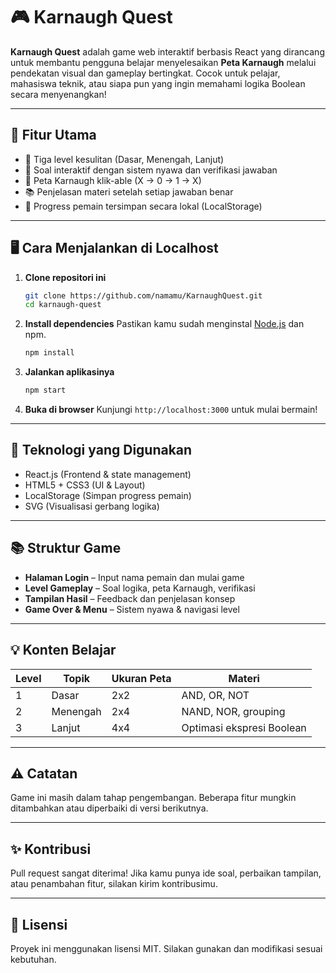 # 🎮 Karnaugh Quest

**Karnaugh Quest** adalah game web interaktif berbasis React yang dirancang untuk membantu pengguna belajar menyelesaikan **Peta Karnaugh** melalui pendekatan visual dan gameplay bertingkat. Cocok untuk pelajar, mahasiswa teknik, atau siapa pun yang ingin memahami logika Boolean secara menyenangkan!

---

## 🚀 Fitur Utama

* 🌟 Tiga level kesulitan (Dasar, Menengah, Lanjut)
* 🧠 Soal interaktif dengan sistem nyawa dan verifikasi jawaban
* 🧹 Peta Karnaugh klik-able (X → 0 → 1 → X)
* 📚 Penjelasan materi setelah setiap jawaban benar
* 💾 Progress pemain tersimpan secara lokal (LocalStorage)

---

## 🖥️ Cara Menjalankan di Localhost

1. **Clone repositori ini**

   ```bash
   git clone https://github.com/namamu/KarnaughQuest.git
   cd karnaugh-quest
   ```

2. **Install dependencies**
   Pastikan kamu sudah menginstal [Node.js](https://nodejs.org/) dan npm.

   ```bash
   npm install
   ```

3. **Jalankan aplikasinya**

   ```bash
   npm start
   ```

4. **Buka di browser**
   Kunjungi `http://localhost:3000` untuk mulai bermain!

---

## 🧱 Teknologi yang Digunakan

* React.js (Frontend & state management)
* HTML5 + CSS3 (UI & Layout)
* LocalStorage (Simpan progress pemain)
* SVG (Visualisasi gerbang logika)

---

## 📚 Struktur Game

* **Halaman Login** – Input nama pemain dan mulai game
* **Level Gameplay** – Soal logika, peta Karnaugh, verifikasi
* **Tampilan Hasil** – Feedback dan penjelasan konsep
* **Game Over & Menu** – Sistem nyawa & navigasi level

---

## 💡 Konten Belajar

| Level | Topik    | Ukuran Peta | Materi                    |
| ----- | -------- | ----------- | ------------------------- |
| 1     | Dasar    | 2x2         | AND, OR, NOT              |
| 2     | Menengah | 2x4         | NAND, NOR, grouping       |
| 3     | Lanjut   | 4x4         | Optimasi ekspresi Boolean |

---

## ⚠️ Catatan

Game ini masih dalam tahap pengembangan. Beberapa fitur mungkin ditambahkan atau diperbaiki di versi berikutnya.

---

## ✨ Kontribusi

Pull request sangat diterima! Jika kamu punya ide soal, perbaikan tampilan, atau penambahan fitur, silakan kirim kontribusimu.

---

## 📜 Lisensi

Proyek ini menggunakan lisensi MIT. Silakan gunakan dan modifikasi sesuai kebutuhan.
